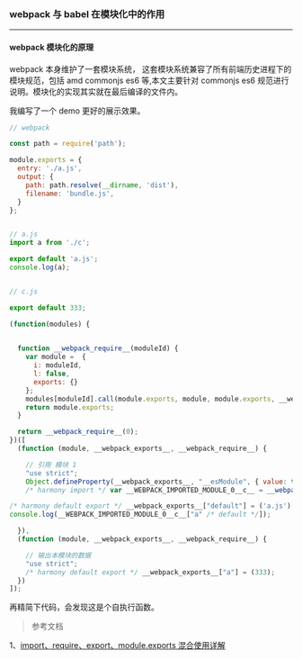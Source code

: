 
### webpack 与 babel 在模块化中的作用
---

#### webpack 模块化的原理

webpack 本身维护了一套模块系统， 这套模块系统兼容了所有前端历史进程下的模块规范，包括 amd commonjs es6 等,本文主要针对 commonjs es6 规范进行说明。模块化的实现其实就在最后编译的文件内。

我编写了一个 demo 更好的展示效果。
```js
// webpack

const path = require('path');

module.exports = {
  entry: './a.js',
  output: {
    path: path.resolve(__dirname, 'dist'),
    filename: 'bundle.js',
  }
};

```

```js

// a.js
import a from './c';

export default 'a.js';
console.log(a);

```

```js

// c.js

export default 333;

```

```js
(function(modules) {

  
  function __webpack_require__(moduleId) {
    var module =  {
      i: moduleId,
      l: false,
      exports: {}
    };
    modules[moduleId].call(module.exports, module, module.exports, __webpack_require__);
    return module.exports;
  }

  return __webpack_require__(0);
})([
  (function (module, __webpack_exports__, __webpack_require__) {

    // 引用 模块 1
    "use strict";
    Object.defineProperty(__webpack_exports__, "__esModule", { value: true });
    /* harmony import */ var __WEBPACK_IMPORTED_MODULE_0__c__ = __webpack_require__(1);

/* harmony default export */ __webpack_exports__["default"] = ('a.js');
console.log(__WEBPACK_IMPORTED_MODULE_0__c__["a" /* default */]);

  }),
  (function (module, __webpack_exports__, __webpack_require__) {

    // 输出本模块的数据
    "use strict";
    /* harmony default export */ __webpack_exports__["a"] = (333);
  })
]);


```

再精简下代码，会发现这是个自执行函数。

> 参考文档

1、[import、require、export、module.exports 混合使用详解](https://juejin.im/post/5a2e5f0851882575d42f5609#heading-1)